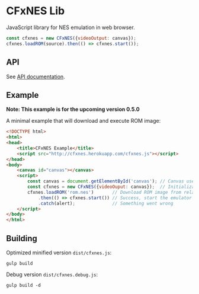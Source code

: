 # CFxNES Lib

JavaScript library for NES emulation in web browser.

``` javascript
const cfxnes = new CFxNES({videoOutput: canvas});
cfxnes.loadROM(source).then(() => cfxnes.start());
```

## API

See [API documentation](docs/api.md).

## Example

**Note: This example is for the upcoming version 0.5.0**

A minimal example that will download and execute ROM image:

``` html
<!DOCTYPE html>
<html>
<head>
    <title>CFxNES Example</title>
    <script src="http://cfxnes.herokuapp.com/cfxnes.js"></script>
</head>
<body>
    <canvas id="canvas"></canvas>
    <script>
        const canvas = document.getElementById('canvas'); // Canvas used for rendering
        const cfxnes = new CFxNES({videoOuput: canvas});  // Initialization
        cfxnes.loadROM('rom.nes')       // Download ROM image from relative URL
            .then(() => cfxnes.start()) // Success, start the emulator
            .catch(alert);              // Something went wrong
    </script>
</body>
</html>
```

## Building

Optimized minified version `dist/cfxnes.js`:

    gulp build

Debug version `dist/cfxnes.debug.js`:

    gulp build -d
